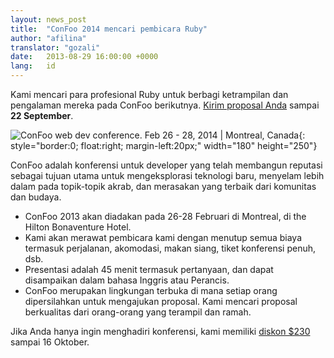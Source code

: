 ```yaml
---
layout: news_post
title:  "ConFoo 2014 mencari pembicara Ruby"
author: "afilina"
translator: "gozali"
date:   2013-08-29 16:00:00 +0000
lang:   id
---
```


Kami mencari para profesional Ruby untuk berbagi ketrampilan dan pengalaman 
mereka pada ConFoo berikutnya. [Kirim proposal Anda][1] sampai **22 September**.


![ConFoo web dev conference. Feb 26 - 28, 2014 &#124; Montreal, Canada][logo]{: style="border:0; float:right; margin-left:20px;" width="180" height="250"}

ConFoo adalah konferensi untuk developer yang telah membangun reputasi
sebagai tujuan utama untuk mengeksplorasi teknologi baru, menyelam lebih dalam 
pada topik-topik akrab, dan merasakan yang terbaik dari komunitas dan budaya.

 * ConFoo 2013 akan diadakan pada 26-28 Februari di Montreal, di the Hilton
   Bonaventure Hotel.
 * Kami akan merawat pembicara kami dengan menutup semua biaya termasuk 
   perjalanan, akomodasi, makan siang, tiket konferensi penuh, dsb.
 * Presentasi adalah 45 menit termasuk pertanyaan, dan dapat disampaikan dalam
   bahasa Inggris atau Perancis.
 * ConFoo merupakan lingkungan terbuka di mana setiap orang dipersilahkan untuk
   mengajukan proposal. Kami mencari proposal berkualitas dari orang-orang yang
   terampil dan ramah.

Jika Anda hanya ingin menghadiri konferensi, kami memiliki
[diskon $230][2] sampai 16 Oktober.



[logo]: http://confoo.ca/images/propaganda/2014/en/t-ruby.gif
[1]: http://confoo.ca/en/call-for-papers
[2]: http://confoo.ca/en/register
